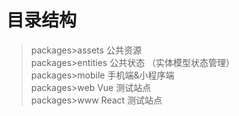 # 目录结构
> packages>assets 公共资源<br/>
> packages>entities 公共状态 （实体模型状态管理）<br/>
> packages>mobile 手机端&小程序端 <br/>
> packages>web Vue 测试站点<br/>
> packages>www React 测试站点<br/>

